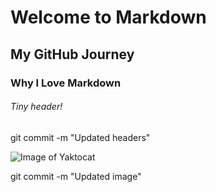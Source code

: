 # Welcome to Markdown

## My GitHub Journey

### Why I Love Markdown

###### Tiny header!

git commit -m "Updated  headers"

![Image of Yaktocat](https://octodex.github.com/images/yaktocat.png)

git commit -m "Updated  image"
